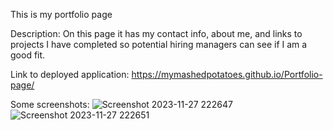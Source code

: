 This is my portfolio page

Description:
On this page it has my contact info, about me, and links to projects I have completed so potential hiring managers can see if I am a good fit.

Link to deployed application:
https://mymashedpotatoes.github.io/Portfolio-page/

Some screenshots:
![Screenshot 2023-11-27 222647](https://github.com/mymashedpotatoes/Portfolio-page/assets/145066673/edd34eaf-42fb-4a42-9111-17af19efba67)
![Screenshot 2023-11-27 222651](https://github.com/mymashedpotatoes/Portfolio-page/assets/145066673/11d78198-192d-43c0-adbf-a6477d517fd6)
